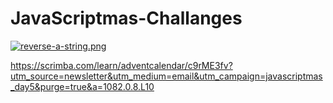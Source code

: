 # JavaScriptmas-Challanges

[![reverse-a-string.png](https://i.postimg.cc/sfhb1CN2/reverse-a-string.png)](https://postimg.cc/hhK236gF)

https://scrimba.com/learn/adventcalendar/c9rME3fv?utm_source=newsletter&utm_medium=email&utm_campaign=javascriptmas_day5&purge=true&a=1082.0.8.L10

